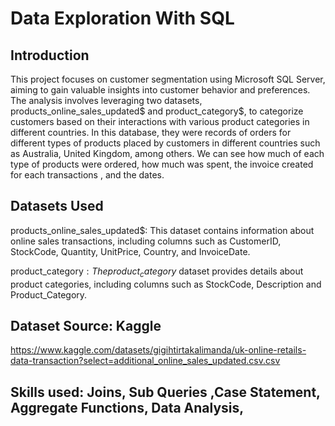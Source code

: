 # Data Exploration With SQL

## Introduction
This project focuses on customer segmentation using Microsoft SQL Server, aiming to gain valuable insights into customer behavior and preferences. The analysis involves leveraging two datasets, products_online_sales_updated$ and product_category$, to categorize customers based on their interactions with various product categories in different countries.
In this database, they were records of orders for different types of products placed by customers in different countries such as Australia, United Kingdom, among others. We can see how much of each type of products were ordered, how much was spent, the invoice created for each transactions  , and the dates. 

## Datasets Used
products_online_sales_updated$: This dataset contains information about online sales transactions, including columns such as CustomerID, StockCode, Quantity, UnitPrice, Country, and InvoiceDate.

product_category$: The product_category$ dataset provides details about product categories, including columns such as StockCode, Description and Product_Category.

## Dataset Source: Kaggle
https://www.kaggle.com/datasets/gigihtirtakalimanda/uk-online-retails-data-transaction?select=additional_online_sales_updated.csv.csv

## Skills used: Joins, Sub Queries ,Case Statement, Aggregate Functions, Data Analysis, 
